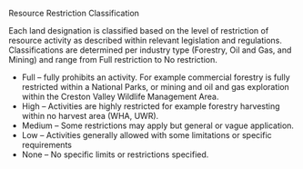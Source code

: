 Resource Restriction Classification

Each land designation is classified based on the level of restriction of resource activity as described within relevant legislation and regulations. Classifications are determined per industry type (Forestry, Oil and Gas, and Mining) and range from Full restriction to No restriction. 

- Full 
  – fully prohibits an activity. For example commercial forestry is fully restricted within a National Parks, or mining and oil and gas exploration within the Creston Valley Wildlife Management Area. 
- High 
  – Activities are highly restricted for example forestry harvesting within no harvest area (WHA, UWR).
- Medium 
  – Some restrictions may apply but general or vague application.
- Low 
  – Activities generally allowed with some limitations or specific requirements
- None
  – No specific limits or restrictions specified.


